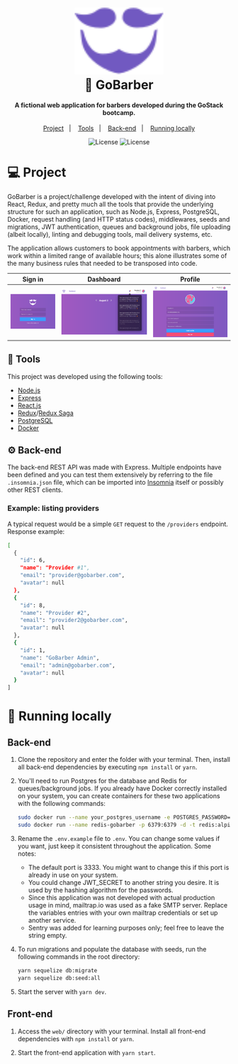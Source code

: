 <h1 align="center">
    <img alt="GoBarber" title="GoBarber" src=".github/gobarber.svg" width="200px" />
    <br/
    >
    💈 GoBarber
</h1>

<h4 align="center">
A fictional web application for barbers developed during the GoStack bootcamp.
</h4>

<p align="center">
  <a href="#-project">Project</a>&nbsp;&nbsp;&nbsp;|&nbsp;&nbsp;&nbsp;
  <a href="#-tools">Tools</a>&nbsp;&nbsp;&nbsp;|&nbsp;&nbsp;&nbsp;
  <a href="#-back-end">Back-end</a>&nbsp;&nbsp;&nbsp;|&nbsp;&nbsp;&nbsp;
  <a href="#-running-locally">Running locally</a>
</p>

<p align="center">
  <img alt="License" src="https://img.shields.io/badge/GoBarber-GoStack-blueviolet">
  <img alt="License" src="https://img.shields.io/badge/license-Unlicense-orange">
</p>

# 💻 Project

GoBarber is a project/challenge developed with the intent of diving into React, Redux, and pretty much all the tools that provide the underlying structure for such an application, such as Node.js, Express, PostgreSQL, Docker, request handling (and HTTP status codes), middlewares, seeds and migrations, JWT authentication, queues and background jobs, file uploading (albeit locally), linting and debugging tools, mail delivery systems, etc.

The application allows customers to book appointments with barbers, which work within a limited range of available hours; this alone illustrates some of the many business rules that needed to be transposed into code.

<table>
    <thead>
        <tr>
          <th>Sign in</th>
          <th>Dashboard</th>
          <th>Profile</th>
        </tr>
    </thead>
    <tbody>
        <tr>
            <td><a target="_blank" href=".github/sign_in.png"><img src=".github/sign_in.png" alt="Sign in page" style="max-width:100%;"/></td>
            <td><a target="_blank" href=".github/dashboard.png"><img src=".github/dashboard.png" alt="Dashboard page" style="max-width:100%;"/></td>
            <td><a target="_blank" href=".github/profile.png"><img src=".github/profile.png" alt="Profile page" style="max-width: 100%; --darkreader-inline-outline:#b30000;" title=""/></td>
        </tr>
    </tbody>
</table>

## 🔧 Tools

This project was developed using the following tools:

- [Node.js](https://nodejs.org/en/)
- [Express](https://expressjs.com/)
- [React.js](http://reactjs.org/)
- [Redux](https://redux.js.org/)/[Redux Saga](https://redux-saga.js.org/)
- [PostgreSQL](https://www.postgresql.org/)
- [Docker](https://www.docker.com/)

## ⚙️ Back-end

The back-end REST API was made with Express. Multiple endpoints have been defined and you can test them extensively by referring to the file `.insomnia.json` file, which can be imported into [Insomnia](https://insomnia.rest/) itself or possibly other REST clients.

### Example: listing providers
A typical request would be a simple `GET` request to the `/providers` endpoint. Response example:
```bash
[
  {
    "id": 6,
    "name": "Provider #1",
    "email": "provider@gobarber.com",
    "avatar": null
  },
  {
    "id": 8,
    "name": "Provider #2",
    "email": "provider2@gobarber.com",
    "avatar": null
  },
  {
    "id": 1,
    "name": "GoBarber Admin",
    "email": "admin@gobarber.com",
    "avatar": null
  }
]
```



# 🏡 Running locally

## Back-end

1. Clone the repository and enter the folder with your terminal. Then, install all back-end dependencies by executing `npm install` or `yarn`.

2. You'll need to run Postgres for the database and Redis for queues/background jobs. If you already have Docker correctly installed on your system, you can create containers for these two applications with the following commands:

      ```bash
      sudo docker run --name your_postgres_username -e POSTGRES_PASSWORD=your_postgres_password -p 5433:5432 -d postgres
      sudo docker run --name redis-gobarber -p 6379:6379 -d -t redis:alpine
      ```

3. Rename the `.env.example` file to `.env`. You can change some values if you want, just keep it consistent throughout the application. Some notes:

    * The default port is 3333. You might want to change this if this port is already in use on your system.
    * You could change JWT_SECRET to another string you desire. It is used by the hashing algorithm for the passwords.
    * Since this application was not developed with actual production usage in mind, mailtrap.io was used as a fake SMTP server. Replace the variables entries with your own mailtrap credentials or set up another service.
    * Sentry was added for learning purposes only; feel free to leave the string empty.

  4. To run migrations and populate the database with seeds, run the following commands in the root directory:
      ```bash
      yarn sequelize db:migrate
      yarn sequelize db:seed:all
      ```

5. Start the server with `yarn dev`.

## Front-end

1. Access the `web/` directory with your terminal. Install all front-end dependencies with `npm install` or `yarn`.

2. Start the front-end application with `yarn start`.